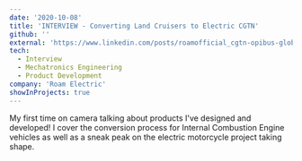 ```yaml
---
date: '2020-10-08'
title: 'INTERVIEW - Converting Land Cruisers to Electric CGTN'
github: ''
external: 'https://www.linkedin.com/posts/roamofficial_cgtn-opibus-global-business-activity-6737639951720071168-ip0t/?utm_source=share&utm_medium=member_desktop&rcm=ACoAACHQxJ4BuiDT1Ys0-7DXVhViFAxk9i3ymwE'
tech:
  - Interview
  - Mechatronics Engineering
  - Product Development
company: 'Roam Electric'
showInProjects: true
---
```


My first time on camera talking about products I've designed and developed! I cover the conversion process for Internal Combustion Engine vehicles as well as a sneak peak on the electric motorcycle project taking shape.
